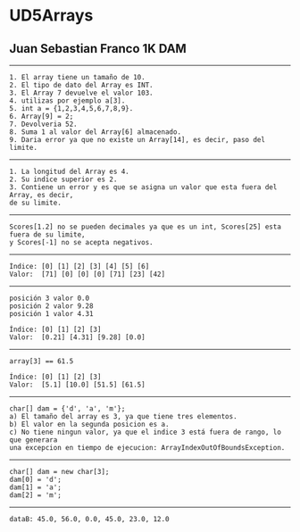 # UD5Arrays 
## Juan Sebastian Franco 1K DAM

---
    
    1. El array tiene un tamaño de 10.
    2. El tipo de dato del Array es INT.
    3. El Array 7 devuelve el valor 103.
    4. utilizas por ejemplo a[3].
    5. int a = {1,2,3,4,5,6,7,8,9}.
    6. Array[9] = 2;
    7. Devolveria 52. 
    8. Suma 1 al valor del Array[6] almacenado.
    9. Daria error ya que no existe un Array[14], es decir, paso del limite.

---
    
    1. La longitud del Array es 4.
    2. Su indice superior es 2.
    3. Contiene un error y es que se asigna un valor que esta fuera del Array, es decir,
    de su limite.

---

    Scores[1.2] no se pueden decimales ya que es un int, Scores[25] esta fuera de su limite,
    y Scores[-1] no se acepta negativos. 

---

    Índice: [0] [1] [2] [3] [4] [5] [6]
    Valor:  [71] [0] [0] [0] [71] [23] [42]

---

    posición 3 valor 0.0  
    posición 2 valor 9.28  
    posición 1 valor 4.31  
    
    Índice: [0] [1] [2] [3]
    Valor:  [0.21] [4.31] [9.28] [0.0]

---

    array[3] == 61.5
    
    Índice: [0] [1] [2] [3]
    Valor:  [5.1] [10.0] [51.5] [61.5]

---

    char[] dam = {'d', 'a', 'm'};
    a) El tamaño del array es 3, ya que tiene tres elementos.
    b) El valor en la segunda posicion es a.
    c) No tiene ningun valor, ya que el indice 3 está fuera de rango, lo que generara 
    una excepcion en tiempo de ejecucion: ArrayIndexOutOfBoundsException.

---

    char[] dam = new char[3];
    dam[0] = 'd';
    dam[1] = 'a';
    dam[2] = 'm';

---

    dataB: 45.0, 56.0, 0.0, 45.0, 23.0, 12.0
